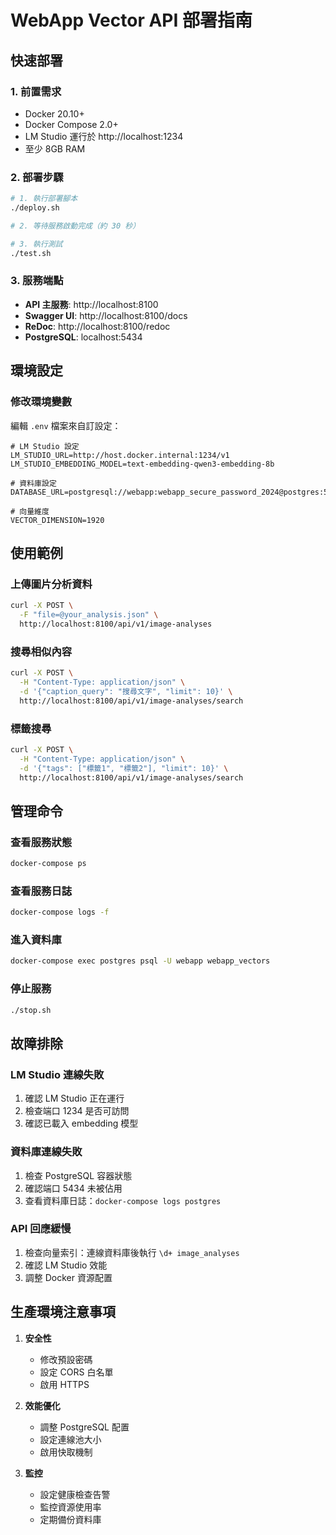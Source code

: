 # WebApp Vector API 部署指南

## 快速部署

### 1. 前置需求

- Docker 20.10+
- Docker Compose 2.0+
- LM Studio 運行於 http://localhost:1234
- 至少 8GB RAM

### 2. 部署步驟

```bash
# 1. 執行部署腳本
./deploy.sh

# 2. 等待服務啟動完成（約 30 秒）

# 3. 執行測試
./test.sh
```

### 3. 服務端點

- **API 主服務**: http://localhost:8100
- **Swagger UI**: http://localhost:8100/docs
- **ReDoc**: http://localhost:8100/redoc
- **PostgreSQL**: localhost:5434

## 環境設定

### 修改環境變數

編輯 `.env` 檔案來自訂設定：

```env
# LM Studio 設定
LM_STUDIO_URL=http://host.docker.internal:1234/v1
LM_STUDIO_EMBEDDING_MODEL=text-embedding-qwen3-embedding-8b

# 資料庫設定
DATABASE_URL=postgresql://webapp:webapp_secure_password_2024@postgres:5432/webapp_vectors

# 向量維度
VECTOR_DIMENSION=1920
```

## 使用範例

### 上傳圖片分析資料

```bash
curl -X POST \
  -F "file=@your_analysis.json" \
  http://localhost:8100/api/v1/image-analyses
```

### 搜尋相似內容

```bash
curl -X POST \
  -H "Content-Type: application/json" \
  -d '{"caption_query": "搜尋文字", "limit": 10}' \
  http://localhost:8100/api/v1/image-analyses/search
```

### 標籤搜尋

```bash
curl -X POST \
  -H "Content-Type: application/json" \
  -d '{"tags": ["標籤1", "標籤2"], "limit": 10}' \
  http://localhost:8100/api/v1/image-analyses/search
```

## 管理命令

### 查看服務狀態
```bash
docker-compose ps
```

### 查看服務日誌
```bash
docker-compose logs -f
```

### 進入資料庫
```bash
docker-compose exec postgres psql -U webapp webapp_vectors
```

### 停止服務
```bash
./stop.sh
```

## 故障排除

### LM Studio 連線失敗

1. 確認 LM Studio 正在運行
2. 檢查端口 1234 是否可訪問
3. 確認已載入 embedding 模型

### 資料庫連線失敗

1. 檢查 PostgreSQL 容器狀態
2. 確認端口 5434 未被佔用
3. 查看資料庫日誌：`docker-compose logs postgres`

### API 回應緩慢

1. 檢查向量索引：連線資料庫後執行 `\d+ image_analyses`
2. 確認 LM Studio 效能
3. 調整 Docker 資源配置

## 生產環境注意事項

1. **安全性**
   - 修改預設密碼
   - 設定 CORS 白名單
   - 啟用 HTTPS

2. **效能優化**
   - 調整 PostgreSQL 配置
   - 設定連線池大小
   - 啟用快取機制

3. **監控**
   - 設定健康檢查告警
   - 監控資源使用率
   - 定期備份資料庫